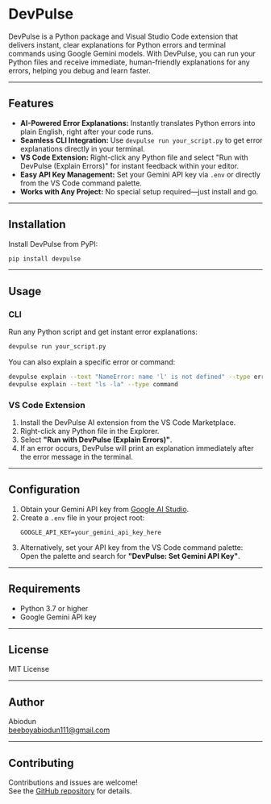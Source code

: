 # DevPulse

DevPulse is a Python package and Visual Studio Code extension that delivers instant, clear explanations for Python errors and terminal commands using Google Gemini models. With DevPulse, you can run your Python files and receive immediate, human-friendly explanations for any errors, helping you debug and learn faster.

---

## Features

- **AI-Powered Error Explanations:** Instantly translates Python errors into plain English, right after your code runs.
- **Seamless CLI Integration:** Use `devpulse run your_script.py` to get error explanations directly in your terminal.
- **VS Code Extension:** Right-click any Python file and select "Run with DevPulse (Explain Errors)" for instant feedback within your editor.
- **Easy API Key Management:** Set your Gemini API key via `.env` or directly from the VS Code command palette.
- **Works with Any Project:** No special setup required—just install and go.

---

## Installation

Install DevPulse from PyPI:

```sh
pip install devpulse
```

---

## Usage

### CLI

Run any Python script and get instant error explanations:

```sh
devpulse run your_script.py
```

You can also explain a specific error or command:

```sh
devpulse explain --text "NameError: name 'l' is not defined" --type error
devpulse explain --text "ls -la" --type command
```

### VS Code Extension

1. Install the DevPulse AI extension from the VS Code Marketplace.
2. Right-click any Python file in the Explorer.
3. Select **"Run with DevPulse (Explain Errors)"**.
4. If an error occurs, DevPulse will print an explanation immediately after the error message in the terminal.

---

## Configuration

1. Obtain your Gemini API key from [Google AI Studio](https://aistudio.google.com/app/apikey).
2. Create a `.env` file in your project root:
    ```
    GOOGLE_API_KEY=your_gemini_api_key_here
    ```
3. Alternatively, set your API key from the VS Code command palette:  
   Open the palette and search for **"DevPulse: Set Gemini API Key"**.

---

## Requirements

- Python 3.7 or higher
- Google Gemini API key

---

## License

MIT License

---

## Author

Abiodun  
[beeboyabiodun111@gmail.com](mailto:beeboyabiodun111@gmail.com)

---

## Contributing

Contributions and issues are welcome!  
See the [GitHub repository](https://github.com/beeboy11/devpulse) for details.
